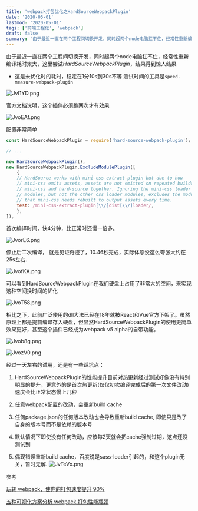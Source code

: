 ```yaml
---
title: 'webpack打包优化之HardSourceWebpackPlugin'
date: '2020-05-01'
lastmod: '2020-05-01'
tags: ['前端工程化', 'webpack']
draft: false
summary: '由于最近一直在两个工程间切换开发，同时起两个node电脑扛不住，经常性重新编译耗时太大，这里尝试*HardSourceWebpackPlugin*，结果得到惊人结果'
---
```


由于最近一直在两个工程间切换开发，同时起两个node电脑扛不住，经常性重新编译耗时太大，这里尝试*HardSourceWebpackPlugin*，结果得到惊人结果


- 这是未优化时的耗时，稳定在1分10s到30s不等 测试时间的工具是`speed-measure-webpack-plugin`

<img src="https://kuimo-markdown-pic.oss-cn-hangzhou.aliyuncs.com/JvI1YD.png" alt="JvI1YD.png"  />

官方文档说明，这个插件必须跑两次才有效果

<img src="https://kuimo-markdown-pic.oss-cn-hangzhou.aliyuncs.com/JvoEAf.png" alt="JvoEAf.png"  />

配置非常简单

```javascript
const HardSourceWebpackPlugin = require('hard-source-webpack-plugin');

// ...

new HardSourceWebpackPlugin(),
new HardSourceWebpackPlugin.ExcludeModulePlugin([
    {
    // HardSource works with mini-css-extract-plugin but due to how
    // mini-css emits assets, assets are not emitted on repeated builds with
    // mini-css and hard-source together. Ignoring the mini-css loader
    // modules, but not the other css loader modules, excludes the modules
    // that mini-css needs rebuilt to output assets every time.
    test: /mini-css-extract-plugin[\\/]dist[\\/]loader/,
    },
]),
```

首次编译时间，快4分钟，比正常时还慢一倍多。

<img src="https://kuimo-markdown-pic.oss-cn-hangzhou.aliyuncs.com/JvorE6.png" alt="JvorE6.png"  />

停止后二次编译， 就是见证奇迹了，10.46秒完成，实际体感没这么夸张大约在25s左右.

<img src="https://kuimo-markdown-pic.oss-cn-hangzhou.aliyuncs.com/JvofKA.png" alt="JvofKA.png"  />

可以看到HardSourceWebpackPlugin在我们硬盘上占用了非常大的空间，来实现这种空间换时间的优化

<img src="https://kuimo-markdown-pic.oss-cn-hangzhou.aliyuncs.com/JvoT58.png" alt="JvoT58.png"  />

相比之下，此前广泛使用的dll大法已经在18年就被React和Vue官方下架了。虽然原理上都是提前编译存入硬盘，但显然HardSourceWebpackPlugin的使用更简单效果更好，甚至这个插件已经成为webpack v5 alpha的自带功能。

![Jvob8g.png](https://kuimo-markdown-pic.oss-cn-hangzhou.aliyuncs.com/Jvob8g.png)

![JvozV0.png](https://kuimo-markdown-pic.oss-cn-hangzhou.aliyuncs.com/JvozV0.png)

经过一天左右的试用，还是有一些踩坑点：

1. HardSourceWebpackPlugin的性能提升目前对热更新经过测试好像没有特别明显的提升，更意外的是首次热更新(仅仅初次编译完成后的第一次文件改动)速度会比正常状态慢上几秒

2. 任意webpack配置的改动，会重新build cache
3. 任何package.json的任何版本改动也会导致重新build cache, 即使只是改了自身的版本号而不是依赖的版本号
4. 默认情况下即使没有任何改动，应该每2天就会把cache强制过期，这点还没测试到
5. 偶现错误重新build cache，百度说是sass-loader引起的，和这个plugin无关，暂时无解.
![JvTeVx.png](https://kuimo-markdown-pic.oss-cn-hangzhou.aliyuncs.com/JvTeVx.png)

参考

[玩转 webpack，使你的打包速度提升 90%](https://juejin.im/post/5e53dbbc518825494905c45f#heading-9)

[五种可视化方案分析 webpack 打包性能瓶颈](https://juejin.im/post/5e39570bf265da573c0c6679#heading-9)
